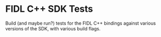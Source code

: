 # FIDL C++ SDK Tests

Build (and maybe run?) tests for the FIDL C++ bindings against various versions
of the SDK, with various build flags.
